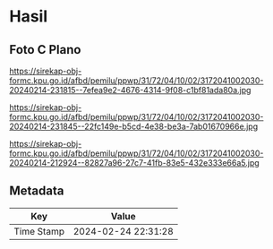 # Hasil

## Foto C Plano

https://sirekap-obj-formc.kpu.go.id/afbd/pemilu/ppwp/31/72/04/10/02/3172041002030-20240214-231815--7efea9e2-4676-4314-9f08-c1bf81ada80a.jpg

https://sirekap-obj-formc.kpu.go.id/afbd/pemilu/ppwp/31/72/04/10/02/3172041002030-20240214-231845--22fc149e-b5cd-4e38-be3a-7ab01670966e.jpg

https://sirekap-obj-formc.kpu.go.id/afbd/pemilu/ppwp/31/72/04/10/02/3172041002030-20240214-212924--82827a96-27c7-41fb-83e5-432e333e66a5.jpg


## Metadata

| Key        | Value               |
| ---------- | ------------------- |
| Time Stamp | 2024-02-24 22:31:28 |



